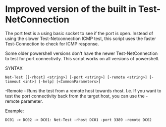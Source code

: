 # Improved version of the built in Test-NetConnection

The port test is a using basic socket to see if the port is open.
Instead of using the slower Test-Netconnection ICMP test, this script uses the faster Test-Connection to check for ICMP response.

Some older powershell versions don't have the newer Test-NetConnection to test for port connectivity. This script works on all versions of powershell.


SYNTAX

    Net-Test [[-rhost] <string>] [-port <string>] [-remote <string>] [-timeout <int>] [-help] [<CommonParameters>]

-Remote - Runs the test from a remote host towards rhost.
I.e. If you want to test the port connectivity back from the target host, you can use the -remote parameter.

Example: 

    DC01 -> DC02 -> DC01: Net-Test -rhost DC01 -port 3389 -remote DC02
